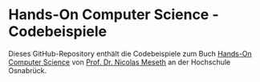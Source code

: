 # Hands-On Computer Science - Codebeispiele

Dieses GitHub-Repository enthält die Codebeispiele zum Buch [Hands-On Computer Science](https://book.hands-on-computer-science.de) von [Prof. Dr. Nicolas Meseth](https://www.hs-osnabrueck.de/prof-dr-nicolas-meseth/) an der Hochschule Osnabrück.
